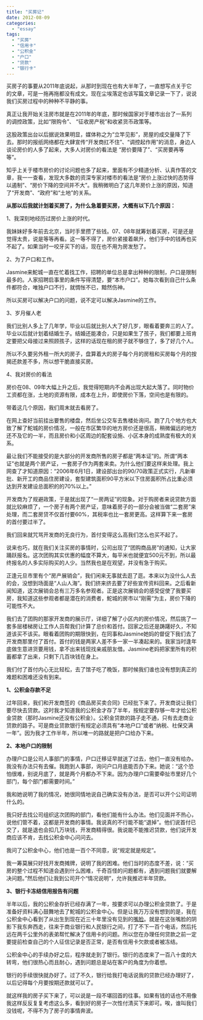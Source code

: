 ```yaml
---
title: "买房记"
date: 2012-08-09
categories: 
  - "essay"
tags: 
  - "买房"
  - "信用卡"
  - "公积金"
  - "户口"
  - "贷款"
  - "银行卡"
---
```


买房子的事要从2011年底说起，从那时到现在也有大半年了，一直想写点关于它的文章，可是一拖再拖都没有成文。现在尘埃落定也该写篇文章记录一下了，说说我们买房过程中的种种不平静的事。

真正让我开始关注房市就是在2011年的年底，那时候国家对于楼市出台了一系列的调控政策，比如“限购令”、 “征收房产税”和收紧货币政策等。

这股政策出台以后据说效果明显，媒体称之为“立竿见影”，房屋的成交量降了下去。那时的报纸网络都在大肆宣传“开发商扛不住”、“调控起作用”的消息，身边人谈论房价的人多了起来，大多人对房价的看法是 “房价要降了”、“买房要再等等”。

知乎上关于楼市房价的讨论问题也多了起来，里面有不少精道分析、认真作答的文章，我一一查看，发现大多数的资深专家对楼市的看法是“房价上涨过快的态势得以遏制”、“房价下降的空间并不大”。我稍微明白了这几年房价上涨的原因，知道了“开发商”、“政府”和“土地”的关系。

**从那以后我就计划着买房了，为什么急着要买房，大概有以下几个原因：**

1、我深刻地经历过房价上涨的时代。

我妹妹好多年前去北京，当时手里攒了些钱。07、08年就筹划着买房，可是还是觉得太贵，说是等等再看。这一等不得了，房价紧接着飙升，他们手中的钱再也买不起了。如果当时一咬牙买下的话，现在也不用为房发愁了。

2、为了户口和工作。

Jasmine来鮀城一直在忙着找工作，招聘的单位总是拿出种种的限制，户口是限制最多的。人家招聘启事里的条件写得清楚，要“本市户口”。她每次看到自己什么条件都符合，唯独户口不行，就惆怅不已，黯然伤神。

所以买房可以解决户口的问题，说不定可以解决Jasmine的工作。

3、岁月催人老

我们比别人多上了几年学，毕业以后就比别人大了好几岁，眼看着要奔三的人了。毕业以后就计划着结婚生子。结婚还能凑合，只是如果生了孩子，我们都要上班肯定要把父母接过来照顾孩子，这样的话现在租的房子就不够住了，多了好几个人。

所以不久要另外租一所大的房子，盘算着大的房子每个月的房租和买房每个月的按揭还款差不多，所以想干脆直接买房。

4、我对房价的看法

房价在08、09年大幅上升之后，我觉得短期内不会再出现大起大落了。同时物价工资都在涨，土地的资源有限，成本在上升，即使房价下落，空间也是有限的。

带着这几个原因，我们周末就去看房了。

在网上查好当前挂出要售的楼盘，然后坐公交车去售楼处询问。跑了几个地方也大致了解了鮀城的房价情况，一般在市区繁华的地方房价还是很高，稍微偏远的地方还不及它的一半，而且房价和小区周边的配套设施、小区本身的成熟度有极大的关系。

最让我们不能接受的是大部分的开发商所售的房子都是“两本证”的。所谓“两本证”也就是两个房产证，一套房子作为两套来卖。为什么他们要这样来处理。我上网查了才知道原因：“2006年6月1日，建设部出台的90/70政策正式实行，凡新审批、新开工的商品住房建设，套型建筑面积90平方米以下住房面积所占比重必须达到开发建设总面积的的70%以上。”

开发商为了规避政策，于是就出现了“一房两证”的现象。对于购房者来说贷款方面就比较麻烦了，一个房子有两个房产证，意味着房子的一部分会被当做“二套房”来处理，而二套房贷不仅首付要60%，其税率也比一套房更高。这样算下来一套房的首付要过半了。

我们回来就咒骂开发商的无良行为，首付变得这么高我们怎么也买不起了。

说来也巧，就在我们关注买房的事情时，公司出现了“团购商品房”的通知，让大家踊跃报名。这次团购其实优惠的幅度不算大，每平米也就便宜500元不到，所以最终报名的人多实际购买的人少。当然我也是在观望，并没有急于购买。

正逢元旦市里有个“房产展销会”，我们闲来无事就去逛了逛。本来以为没什么人去的会，没想到场面是“人山人海”。我们挤来挤去要了好些宣传资料回来。之后看新闻知道，这次展销会总有三万多名参观者。正是这次展销会的感受促使了我要买房，我知道这些参观者都是潜在的消费者，鮀城的房市以“刚需“为主，房价下降的可能性不大。

我们去了团购的那家开发商的展示厅，详细了解了小区内的房价情况，然后挑了一套多层楼梯房让工作人员帮我们计算了总价和首付。回家之后还是踌躇好久，不知道该买不该买。眼看着团购的期限快到，在同事和Jasmine她妈的督促下我们去了开发商那里付了首付。首付的钱是两家人差不多一家一半凑起来的。我家当时逢年底做生意进货要用钱，拿不出来钱现找亲戚朋友借。Jasmine老妈把家里所有的积蓄都拿了出来，只剩下几百块钱在身上。

我们付了首付内心无比轻松，去了馆子吃了晚饭，那时候我们谁也没有想到真正的难题和困难还没有到来。

**1、公积金存款不足**

过年回来，我们和开发商签的《商品房买卖合同》已经批下来了。开发商说让我们要尽快去贷款。这时我才知道我的公积金才存了半年，按规定要存够一年才给公积金贷款（那时Jasmine还没有公积金）。公积金贷款的路子走不通，只有去走商业贷款的路子。可是商业贷款银行有规定必须具有“本地户口”或者“纳税、社保交满一年”。因为我才工作半年，所以唯一的路就是把户口给办下来。

**2、本地户口的限制**

办理户口是公司人事部门的事情，户口迁移证早就送了过去，他们一直没有给办。我没有办法只有去催。我跑到人事部，询问户口月底能否办下来。她说：“这个恐怕很难，别说月底了，就是两个月都办不下来。因为办理户口需要牵扯市里好几个部门，每个部门都需要时间。”

我和她说明了我的情况，她很同情地说自己确实没有办法，是否可以开个公司证明什么的。

我只好去找公司组织这次团购的部门，看他们能有什么办法。他们见面并不热心，说他们管不着，这都是开发商的事情。我说真的不行能不能“退掉”。他们说首付已交了，就是退也会扣几万块钱，开发商精得很。我说能不能推迟贷款，他们说开发商应该不肯，去找公积金中心问问去。

我问了公积金中心，他们也是一百个不同意，说“规定就是规定”。

我一筹莫展只好找开发商摊牌，说明了我的困难。他们当时的态度不差，说：“买房的整个过程不知道会遇到什么困难，千奇百怪的问题都有，遇到问题我们就要解决问题。”然后他们让我到公司开个“情况说明”，允许我推迟半年贷款。

**3、银行卡冻结信用报告有问题**

半年以后，我的公积金存折已经存满了一年，按要求可以办理公积金贷款了。于是准备好资料满心鼓舞地去了鮀城的公积金中心。但是让我万万没有想到的是，我在公积金中心看到了从出生到现在近三十年里没有见到的[嘴脸](http://www.jfsay.com/archives/619.html "你的嘴脸")。就是在这张嘴脸的阴影下我东奔西走，往来于商业银行和人民银行之间，打了不下一百个电话，然后托远在两千公里外的表弟帮忙解决了信用卡的问题。所以您在办理任何贷款之前一定要提前检查自己的个人征信记录是否正常，是否有信用卡欠款或者被冻结。

公积金中心的手续办好之后，程序就走到了银行。银行的态度来了一百八十度的大转弯，他们很热心而且耐心，遇到问题总是站在客户的角度为你着想。

银行的手续很快就办好了。过了不久，银行给我打电话说我的贷款已经办理好了，以后记得每个月要按期还款就可以了。

就这样我的房子买下来了，可以说是一段不堪回首的往事。如果有钱的话也不用像我这样反反复复考虑这么多，看到好的房子一次性付清买下来即可。唉，谁叫我们没钱呢，不得不为了房子的事情奔波。
